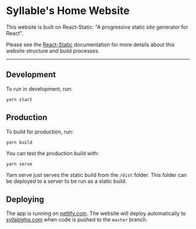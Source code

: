# Syllable's Home Website


This website is built on React-Static: "A progressive static site generator for React".

Please see the [React-Static](https://github.com/nozzle/react-static) documentation for more details about this website structure and build processes.

-----

## Development
To run in development, run:
```
yarn start
```


## Production
To build for production, run:
```
yarn build
```
You can test the production build with:
```
yarn serve
```
Yarn serve just serves the static build from the `/dist` folder. This folder can be deployed to a server to be run as a static build.


## Deploying
The app is running on [netlify.com](https://app.netlify.com/). The website will deploy automatically to [syllablehq.com](https://www.syllablehq.com/) when code is pushed to the `master` branch.
